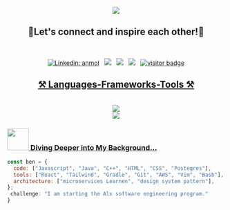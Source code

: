<p align="center">
<img src="https://github.com/iambenzaid/iambenzaid/assets/61099744/213b2c64-e359-4114-b98b-441bc100ca82" />
</p>


<h2 align="center">🤝Let's connect and inspire each other!🤝</h2>
<br/>
<p align='center'>
	<a href="https://www.linkedin.com/in/iambenzaid/"><img src="https://img.shields.io/badge/-iambenzaid-blue?style=flat&amp;logo=Linkedin&amp;logoColor=white&amp;link=https://www.linkedin.com/in/iambenzaid/" alt="Linkedin: anmol"></a>&nbsp;&nbsp;
	<a href="https://twitter.com/iambenzaid/"><img src="https://img.shields.io/twitter/follow/iambenzaid?style=social"></a>&nbsp;&nbsp;
	<a href="https://instagram.com/iambenzaid/"><img src="https://img.shields.io/badge/-iambenzaid-E4405F?style=flat square&logo=instagram&logoColor=white&link=https://www.instagram.com/iambenzaid"></a>&nbsp;&nbsp;
	<a href="https://github.com/iambenzaid/"><img src="https://img.shields.io/github/followers/iambenzaid?label=follow&style=social"></a>&nbsp;&nbsp;
        <a href="https://visitor-badge.laobi.icu/badge?page_id=iambenzaid.alx-pre_course"><img src="https://visitor-badge.laobi.icu/badge?page_id=iambenzaid.alx-pre_course" alt="visitor badge"/>
</p> 




<h2 align="center">⚒️ Languages-Frameworks-Tools ⚒️</h2>
<br/>
<div align="center">
    <img src="https://skillicons.dev/icons?i=linux,aws,git,github,c,cpp,java,gradle,postgres" /><br>
    <img src="https://skillicons.dev/icons?i=html,css,javascript,tailwind,react,vscode,idea,visualstudio,vim,bash,postman" />
</div>



### <img src="https://media.giphy.com/media/v1.Y2lkPTc5MGI3NjExaXoyaGk2b3dzNjB3eGY3ZDY1ODc3djExb3h5ZzFrOGQwZ3Vsa3F6MyZlcD12MV9pbnRlcm5hbF9naWZfYnlfaWQmY3Q9cw/LFWp5iZzSAdU8arl7h/giphy.gif" width="50"> Diving Deeper into My Background...

```javascript
const ben = {
  code: ["Javascript", "Java", "C++", "HTML", "CSS", "Postegres"],
  tools: ["React", "Tailwind", "Gradle", "Git", "AWS", "Vim", "Bash"],
  architecture: ["microservices Learnen", "design system pattern"],
};
 challenge: "I am starting the Alx software engineering program."
}
```
